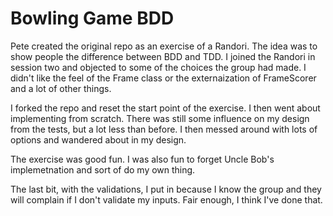 Bowling Game BDD
==================

Pete created the original repo as an exercise of a Randori.
The idea was to show people the difference between BDD and TDD.
I joined the Randori in session two and objected to some of the choices the group had made.
I didn't like the feel of the Frame class or the externaization of FrameScorer and
a lot of other things. 

I forked the repo and reset the start point of the exercise. I then went about implementing
from scratch. There was still some influence on my design from the tests, but a lot less
than before. I then messed around with lots of options and wandered about in my design.

The exercise was good fun. I was also fun to forget Uncle Bob's implemetnation and sort of
do my own thing. 

The last bit, with the validations, I put in because I know the group and they will 
complain if I don't validate my inputs. Fair enough, I think I've done that. 